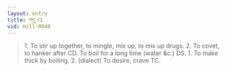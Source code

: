 ```yaml
---
layout: entry
title: གདུ་√1
vid: Hill:0848
---
```

> 1\. To stir up together, to mingle, mix up, to mix up drugs\. 2\. To covet, to hanker after CD\. To boil for a long time (water &c\.) DS\. 1\. To make thick by boiling\. 2\. (dialect) To desire, crave TC\.



